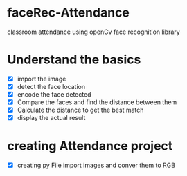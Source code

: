 # faceRec-Attendance
classroom attendance using openCv  face recognition library
# Understand the basics
* [x] import the image
* [x] detect the face location 
* [X] encode the face detected
* [X] Compare the faces and find the distance between them
* [X] Calculate the distance to get the best match
* [X] display the actual result 
# creating Attendance project
* [x] creating py File
import images and conver them to RGB





